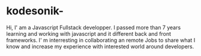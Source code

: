 # kodesonik-
Hi, I' am a Javascript Fullstack developper. I passed more than 7 years learning and working with javascript and it different back and front frameworks.
I' m interresting in collaborating an remote Jobs to share what I know and increase my experience with interested world around developers.
